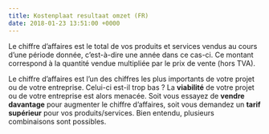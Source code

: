 ```yaml
---
title: Kostenplaat resultaat omzet (FR)
date: 2018-01-23 13:51:00 +0000
---
```

Le chiffre d’affaires est le total de vos produits et services vendus au cours d’une période donnée, c’est-à-dire une année dans ce cas-ci. Ce montant correspond à la quantité vendue multipliée par le prix de vente (hors TVA).

Le chiffre d’affaires est l’un des chiffres les plus importants de votre projet ou de votre entreprise. Celui-ci est-il trop bas ? La **viabilité** de votre projet ou de votre entreprise est alors menacée. Soit vous essayez de **vendre davantage** pour augmenter le chiffre d’affaires, soit vous demandez un **tarif supérieur** pour vos produits/services. Bien entendu, plusieurs combinaisons sont possibles.